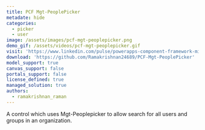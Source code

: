 ```yaml
---
title: PCF Mgt-PeoplePicker
metadate: hide
categories:
  - picker
  - user
image: /assets/images/pcf-mgt-peoplepicker.png
demo_gif: /assets/videos/pcf-mgt-peoplepicker.gif
visit: 'https://www.linkedin.com/pulse/powerapps-component-framework-microsoft-graph-toolkit-raman/'
download: 'https://github.com/Ramakrishnan24689/PCF-Mgt-PeoplePicker'
model_support: true
canvas_support: false
portals_support: false
license_defined: true
managed_solution: true
authors:
  - ramakrishnan_raman
---
```

A control which uses Mgt-Peoplepicker to allow search for all users and groups in an organization.
